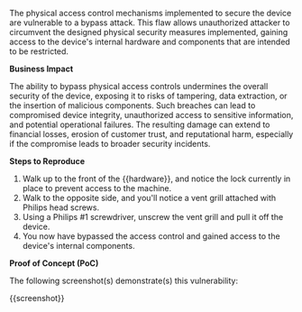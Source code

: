 The physical access control mechanisms implemented to secure the device are vulnerable to a bypass attack. This flaw allows unauthorized attacker to circumvent the designed physical security measures implemented, gaining access to the device's internal hardware and components that are intended to be restricted.

**Business Impact**

The ability to bypass physical access controls undermines the overall security of the device, exposing it to risks of tampering, data extraction, or the insertion of malicious components. Such breaches can lead to compromised device integrity, unauthorized access to sensitive information, and potential operational failures. The resulting damage can extend to financial losses, erosion of customer trust, and reputational harm, especially if the compromise leads to broader security incidents.

**Steps to Reproduce**

1. Walk up to the front of the {{hardware}}, and notice the lock currently in place to prevent access to the machine.
2. Walk to the opposite side, and you'll notice a vent grill attached with Philips head screws.
3. Using a Philips #1 screwdriver, unscrew the vent grill and pull it off the device.
4. You now have bypassed the access control and gained access to the device's internal components.

**Proof of Concept (PoC)**

The following screenshot(s) demonstrate(s) this vulnerability:

{{screenshot}}
